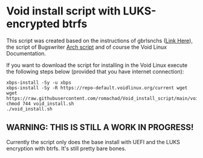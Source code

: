 # Void install script with LUKS-encrypted btrfs
This script was created based on the instructions of gbrlsnchs ([Link Here](https://gist.github.com/gbrlsnchs/9c9dc55cd0beb26e141ee3ea59f26e21)), the script of Bugswriter [Arch script](https://github.com/bugswriter/arch-linux-magic) and of course the Void Linux Documentation.

If you want to download the script for installing in the Void Linux execute the following steps below (provided that you have internet connection):

```
xbps-install -Sy -u xbps
xbps-install -Sy -R https://repo-default.voidlinux.org/current wget
wget https://raw.githubusercontent.com/romachad/Void_install_script/main/void_install.sh
chmod 744 void_install.sh
./void_install.sh
```


## WARNING: THIS IS STILL A WORK IN PROGRESS!
Currently the script only does the base install with UEFI and the LUKS encryption with btrfs. It's still pretty bare bones.
